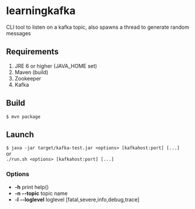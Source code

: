# learningkafka
CLI tool to listen on a kafka topic, also spawns a thread to generate random messages

## Requirements
1. JRE 6 or higher (JAVA_HOME set)
2. Maven (build)
4. Zookeeper
3. Kafka

## Build
`$ mvn package`

## Launch 
`$ java -jar target/kafka-test.jar <options> [kafkahost:port] [...]`  
or  
`./run.sh <options> [kafkahost:port] [...]`

### Options
- **-h** print help()
- **-n --topic** topic name
- **-l --loglevel** loglevel [fatal,severe,info,debug,trace]
